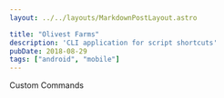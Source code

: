 ```yaml
---
layout: ../../layouts/MarkdownPostLayout.astro

title: "Olivest Farms"
description: 'CLI application for script shortcuts'
pubDate: 2018-08-29
tags: ["android", "mobile"]
---
```


Custom Commands






